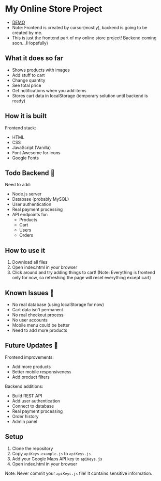 # My Online Store Project 
- [DEMO](http://34.29.7.84/)
- Note: Frontend is created by cursor(mostly), backend is going to be created by me.
- This is just the frontend part of my online store project! Backend coming soon...(Hopefully)

## What it does so far 
- Shows products with images
- Add stuff to cart
- Change quantity
- See total price
- Get notifications when you add items
- Stores cart data in localStorage (temporary solution until backend is ready)

## How it is built
Frontend stack:
- HTML
- CSS
- JavaScript (Vanilla)
- Font Awesome for icons
- Google Fonts

## Todo Backend 📝
Need to add:
- Node.js server
- Database (probably MySQL)
- User authentication
- Real payment processing
- API endpoints for:
  - Products
  - Cart
  - Users
  - Orders

## How to use it 
1. Download all files
2. Open index.html in your browser
3. Click around and try adding things to cart!
(Note: Everything is frontend only for now, so refreshing the page will reset everything except cart)


## Known Issues 🐛
- No real database (using localStorage for now)
- Cart data isn't permanent
- No real checkout process
- No user accounts
- Mobile menu could be better
- Need to add more products

## Future Updates 🎯
Frontend improvements:
- Add more products
- Better mobile responsiveness
- Add product filters

Backend additions:
- Build REST API
- Add user authentication
- Connect to database
- Real payment processing
- Order history
- Admin panel

## Setup
1. Clone the repository
2. Copy `apiKeys.example.js` to `apiKeys.js`
3. Add your Google Maps API key to `apiKeys.js`
4. Open index.html in your browser

Note: Never commit your `apiKeys.js` file! It contains sensitive information.


